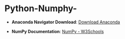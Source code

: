 # Python-Numphy-

- **Anaconda Navigator Download**: [Download Anaconda](https://www.anaconda.com/download)
  
- **NumPy Documentation**: [NumPy - W3Schools](https://www.w3schools.com/python/numpy/default.asp)

